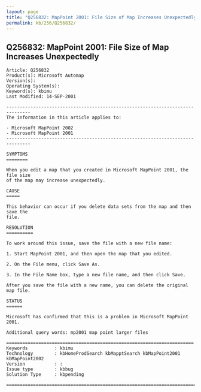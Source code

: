 ```yaml
---
layout: page
title: "Q256832: MapPoint 2001: File Size of Map Increases Unexpectedly"
permalink: kb/256/Q256832/
---
```


## Q256832: MapPoint 2001: File Size of Map Increases Unexpectedly

	Article: Q256832
	Product(s): Microsoft Automap
	Version(s): 
	Operating System(s): 
	Keyword(s): kbimu
	Last Modified: 14-SEP-2001
	
	-------------------------------------------------------------------------------
	The information in this article applies to:
	
	- Microsoft MapPoint 2002 
	- Microsoft MapPoint 2001 
	-------------------------------------------------------------------------------
	
	SYMPTOMS
	========
	
	When you edit a map that you created in Microsoft MapPoint 2001, the file size
	of the map may increase unexpectedly.
	
	CAUSE
	=====
	
	This behavior can occur if you delete data sets from the map and then save the
	file.
	
	RESOLUTION
	==========
	
	To work around this issue, save the file with a new file name:
	
	1. Start MapPoint 2001, and then open the map that you edited.
	
	2. On the File menu, click Save As.
	
	3. In the File Name box, type a new file name, and then click Save.
	
	After you save the file with a new name, you can delete the original map file.
	
	STATUS
	======
	
	Microsoft has confirmed that this is a problem in Microsoft MapPoint 2001.
	
	Additional query words: mp2001 map point larger files
	
	======================================================================
	Keywords          : kbimu 
	Technology        : kbHomeProdSearch kbMapptSearch kbMapPoint2001 kbMapPoint2002
	Version           : :
	Issue type        : kbbug
	Solution Type     : kbpending
	
	=============================================================================
	
